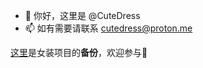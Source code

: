 - 👋 你好，这里是 @CuteDress
- 📫 如有需要请联系 [cutedress@proton.me](mailto:cutedress@proton.me)

[这里](https://github.com/Cute-Dress/Dress)是女装项目的**备份**，欢迎参与🤝

<!---
CuteDress/CuteDress is a ✨ special ✨ repository because its `README.md` (this file) appears on your GitHub profile.
You can click the Preview link to take a look at your changes.
--->
